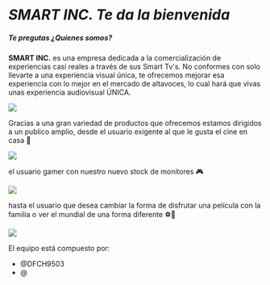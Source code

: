 # *SMART INC. Te da la bienvenida*

##### ****Te pregutas ¿Quienes somos?****

**SMART INC.** es  una empresa dedicada a la comercialización de experiencias casi reales a través de sus Smart Tv's.
No conformes con solo llevarte a  una experiencia visual única, te ofrecemos mejorar esa experiencia con lo mejor en el mercado de altavoces, lo cual hará que vivas unas experiencia audiovisual ÚNICA. 
 
![](https://zupimages.net/up/20/38/bn1e.png)


Gracias a una gran variedad de productos que ofrecemos estamos dirigidos a un publico amplio, desde el usuario exigente al que le gusta el cine en casa 🎥

![](https://filmeventos.com/wp-content/uploads/2020/09/best-big-home-theatre-movie-projector-screns.jpg)

el usuario gamer con nuestro nuevo stock de monitores 🎮

![](https://img.global.news.samsung.com/ar/wp-content/uploads/2020/01/Samsung-Odyssey_02-612x408.jpg)

hasta el usuario que desea cambiar la forma de disfrutar una película con la familia o ver el mundial de una forma diferente ⚽🎉

![](https://www.mielectro.es/blog/wp-content/uploads/2017/02/futbol-en-TV.jpg)

El equipo está compuesto por: 
- @DFCH9503
- @
 
 

